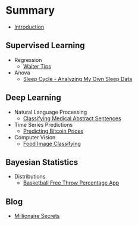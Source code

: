 # Summary

* [Introduction](README.md)

## Supervised Learning

* Regression
   * [Waiter Tips](/regression/WaiterTips.md)
* Anova
   * [Sleep Cycle - Analyzing My Own Sleep Data](/anova/SleepCycle.md)

## Deep Learning

* Natural Language Processing
   * [Classifying Medical Abstract Sentences](/NLP/organize_medical_abstracts_NLP.md)
* Time Series Predictions
   * [Predicting Bitcoin Prices](/time_series/forecasting_bitcoin_prices.md)
* Computer Vision
   * [Food Image Classifying](/computer_vision/food_vision.md)

## Bayesian Statistics

* Distributions
   * [Basketball Free Throw Percentage App](/bayesian/BayesBball.md)

## Blog

* [Millionaire Secrets](/blog/Millionaire.md)
